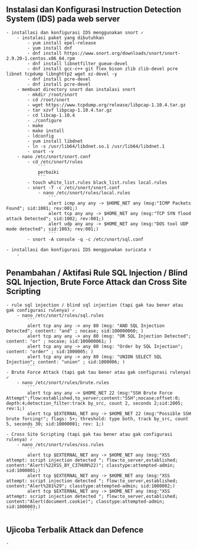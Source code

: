 ## Instalasi dan Konfigurasi Instruction Detection System (IDS) pada web server
    - installasi dan konfigurasi IDS menggunakan snort ✓
        - instalasi paket yang dibutuhkan
            - yum install epel-release
            - yum install dnf
            - dnf install https://www.snort.org/downloads/snort/snort-2.9.20-1.centos.x86_64.rpm
            - dnf install libnetfilter_queue-devel
            - dnf install gcc-c++ git flex bison zlib zlib-devel pcre libnet tcpdump libnghttp2 wget xz-devel -y
            - dnf install pcre-devel
            - dnf install pcre-devel
        - membuat directory snort dan instalasi snort
            - mkdir /root/snort
            - cd /root/snort
            - wget https://www.tcpdump.org/release/libpcap-1.10.4.tar.gz
            - tar xzvf libpcap-1.10.4.tar.gz
            - cd libcap-1.10.4
            - ./configure
            - make
            - make install
            - ldconfig
            - yum install libdnet
            - ln -s /usr/lib64/libdnet.so.1 /usr/lib64/libdnet.1
            - snort -v
        - nano /etc/snort/snort.conf
            - cd /etc/snort/rules
                ```
                perbaiki
                ```
            - touch white_list.rules black_list.rules local.rules
            - snort -T -c /etc/snort/snort.conf
                - nano /etc/snort/rules/local.rules
                    ```
                    alert icmp any any -> $HOME_NET any (msg:"ICMP Packets Found"; sid:1001; rev:001;)
                    alert tcp any any -> $HOME_NET any (msg:"TCP SYN flood attack Detected"; sid:1002; rev:001;)
                    alert udp any any -> $HOME_NET any (msg:"DOS tool UDP mode detected"; sid:1003; rev:001;)
                    ```
            - snort -A console -q -c /etc/snort/sql.conf

    - installasi dan konfigurasi IDS menggunakan suricata ☓
        - 

## Penambahan / Aktifasi Rule SQL Injection / Blind SQL Injection, Brute Force Attack dan Cross Site Scripting
    - rule sql injection / blind sql injection (tapi gak tau bener atau gak configurasi rulenya) ✓
        - nano /etc/snort/rules/sql.rules
            ```
            alert tcp any any -> any 80 (msg: "AND SQL Injection Detected"; content: "and" ; nocase; sid:100000060; )
            alert tcp any any -> any 80 (msg: "OR SQL Injection Detected"; content: "or" ; nocase; sid:100000061; )
            alert tcp any any -> any 80 (msg: "Order by SQL Injection"; content: "order" ; sid:1000005; )
            alert tcp any any -> any 80 (msg: "UNION SELECT SQL Injection"; content: "union" ; sid:1000006; )
            ```
    - Brute Force Attack (tapi gak tau bener atau gak configurasi rulenya) ✓
        - nano /etc/snort/rules/brute.rules
            ```
            alert tcp any any -> $HOME_NET 22 (msg:"SSH Brute Force Attempt";flow:established,to_server;content:"SSH";nocase;offset:0; depth:4;detection_filter:track by_src, count 2, seconds 2;sid:2005; rev:1;)
            alert tcp $EXTERNAL_NET any -> $HOME_NET 22 (msg:"Possible SSH brute forcing!"; flags: S+; threshold: type both, track by_src, count 5, seconds 30; sid:10000001; rev: 1;)
            ```
    - Cross Site Scripting (tapi gak tau bener atau gak configurasi rulenya) ✓
        - nano /etc/snort/rules/xss.rules
            ```
            alert tcp $EXTERNAL_NET any -> $HOME_NET any (msg:"XSS attempt: script injection detected "; flow:to_server,established; content:"Alert(%22XSS_BY_C37HUN%22)"; classtype:attempted-admin; sid:1000001;)
            alert tcp $EXTERNAL_NET any -> $HOME_NET any (msg:"XSS attempt: script injection detected "; flow:to_server,established; content:"Alert%281%29"; classtype:attempted-admin; sid:1000002;)
            alert tcp $EXTERNAL_NET any -> $HOME_NET any (msg:"XSS attempt: script injection detected "; flow:to_server,established; content:"Alert(document.cookie)"; classtype:attempted-admin; sid:1000003;)
            ```

## Ujicoba Terbalik Attack dan Defence
    - 